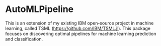 # AutoMLPipeline
This is an extension of my existing IBM open-source project in machine learning, called TSML (https://github.com/IBM/TSML.jl). This package focuses on discovering optimal pipelines for machine learning prediction and classification.
